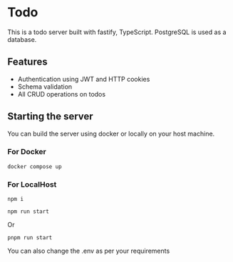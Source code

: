 # Todo
This is a todo server built with fastify, TypeScript. PostgreSQL is used as a database.

## Features
- Authentication using JWT and HTTP cookies
- Schema validation
- All CRUD operations on todos

## Starting the server

You can build the server using docker or locally on your host machine.

### For Docker

```
docker compose up
```

### For LocalHost
```
npm i
```
```
npm run start
```
Or

```
pnpm run start
```

You can also change the .env as per your requirements
